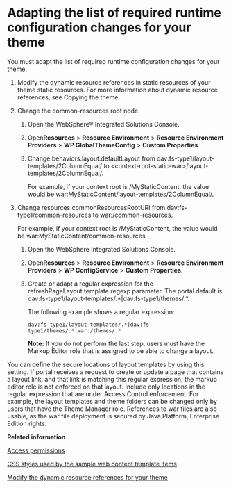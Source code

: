 # Adapting the list of required runtime configuration changes for your theme

You must adapt the list of required runtime configuration changes for your theme.

1.  Modify the dynamic resource references in static resources of your theme static resources. For more information about dynamic resource references, see Copying the theme.

2.  Change the common-resources root node.

    1.  Open the WebSphere® Integrated Solutions Console.

    2.  Open**Resources** \> **Resource Environment** \> **Resource Environment Providers** \> **WP GlobalThemeConfig** \> **Custom Properties**.

    3.  Change behaviors.layout.defaultLayout from dav:fs-type1/layout-templates/2ColumnEqual/ to <context-root-static-war\>/layout-templates/2ColumnEqual/.

        For example, if your context root is /MyStaticContent, the value would be war:MyStaticContent/layout-templates/2ColumnEqual/.

3.  Change resources.commonResourcesRootURI from dav:fs-type1/common-resources to war:/common-resources.

    For example, if your context root is /MyStaticContent, the value would be war:MyStaticContent/common-resources

    1.  Open the WebSphere Integrated Solutions Console.

    2.  Open**Resources** \> **Resource Environment** \> **Resource Environment Providers** \> **WP ConfigService** \> **Custom Properties**.

    3.  Create or adapt a regular expression for the refreshPageLayout.template.regexp parameter. The portal default is dav:fs-type1/layout-templates/.\*\|dav:fs-type1/themes/.\*.

        The following example shows a regular expression:

        ```
        dav:fs-type1/layout-templates/.*|dav:fs-type1/themes/.*|war:/themes/.*
        ```

        **Note:** If you do not perform the last step, users must have the Markup Editor role that is assigned to be able to change a layout.


You can define the secure locations of layout templates by using this setting. If portal receives a request to create or update a page that contains a layout link, and that link is matching this regular expression, the markup editor role is not enforced on that layout. Include only locations in the regular expression that are under Access Control enforcement. For example, the layout templates and theme folders can be changed only by users that have the Theme Manager role. References to war files are also usable, as the war file deployment is secured by Java Platform, Enterprise Edition rights.


**Related information**  


[Access permissions](../admin-system/sec_acc_rights.md)

[CSS styles used by the sample web content template items](../wcm/wcm_delivery_ctsamples_css.md)

[Modify the dynamic resource references for your theme](../dev-theme/themeopt_cust_copy_modifystatres.md)

